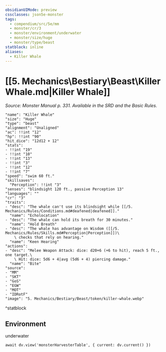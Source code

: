 ```yaml
---
obsidianUIMode: preview
cssclasses: json5e-monster
tags:
  - compendium/src/5e/mm
  - monster/cr/3
  - monster/environment/underwater
  - monster/size/huge
  - monster/type/beast
statblock: inline
aliases:
  - Killer Whale
---
```

# [[5. Mechanics\Bestiary\Beast\Killer Whale.md|Killer Whale]]
*Source: Monster Manual p. 331. Available in the SRD and the Basic Rules.*  

```statblock
"name": "Killer Whale"
"size": "Huge"
"type": "beast"
"alignment": "Unaligned"
"ac": !!int "12"
"hp": !!int "90"
"hit_dice": "12d12 + 12"
"stats":
- !!int "19"
- !!int "10"
- !!int "13"
- !!int "3"
- !!int "12"
- !!int "7"
"speed": "swim 60 ft."
"skillsaves":
  "Perception": !!int "3"
"senses": "blindsight 120 ft., passive Perception 13"
"languages": ""
"cr": "3"
"traits":
- "desc": "The whale can't use its blindsight while [[/5. Mechanics/Rules/Conditions.md#deafened|deafened]]."
  "name": "Echolocation"
- "desc": "The whale can hold its breath for 30 minutes."
  "name": "Hold Breath"
- "desc": "The whale has advantage on Wisdom ([[/5. Mechanics/Rules/Skills.md#Perception|Perception]])\
    \ checks that rely on hearing."
  "name": "Keen Hearing"
"actions":
- "desc": "Melee Weapon Attack: dice: d20+6 (+6 to hit), reach 5 ft., one target.\
    \ Hit: dice: 5d6 + 4|avg (5d6 + 4) piercing damage."
  "name": "Bite"
"source":
- "MM"
- "SKT"
- "GoS"
- "EGW"
- "MOT"
- "IDRotF"
"image": "5. Mechanics/Bestiary/Beast/token/killer-whale.webp"
```
^statblock

## Environment

underwater

```dataviewjs
await dv.view('monsterHarvesterTable', { current: dv.current() })
```
